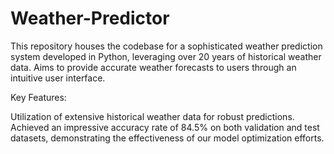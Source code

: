# Weather-Predictor
This repository houses the codebase for a sophisticated weather prediction system developed in Python, leveraging over 20 years of historical weather data. Aims to provide accurate weather forecasts to users through an intuitive user interface.

Key Features:

Utilization of extensive historical weather data for robust predictions.
Achieved an impressive accuracy rate of 84.5% on both validation and test datasets, demonstrating the effectiveness of our model optimization efforts.
